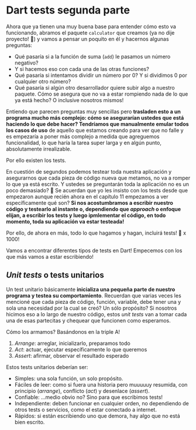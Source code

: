 
# Dart tests segunda parte

Ahora que ya tienen una muy buena base para entender cómo esto va funcionando,
abramos el paquete `calculator` que creamos (ya no dije proyecto! 🥳) y vamos a
pensar un poquito en él y hacernos algunas preguntas:

- Qué pasaría si a la función de suma (`add`) le pasamos un número negativo?
- Y si hacemos eso con cada una de las otras funciones?
- Qué pasaría si intentamos dividir un número por 0? Y si dividimos 0 por
  cualquier otro número?
- Qué pasaría si algún otro desarrollador quiere subir algo a nuestro paquete.
  Cómo se asegura que no va a estar rompiendo nada de lo que ya está hecho? O
  inclusive nosotros mismos!

Entiendo que parecen preguntas muy sencillas pero __trasladen esto a un programa
mucho más complejo: cómo se asegurarían ustedes que está haciendo lo que debe
hacer? Tendríamos que manualmente emular todos los casos de uso__ de aquello que
estamos creando para ver que no falle y es empezaría a poner más complejo a
medida que agreguemos funcionalidad, lo que haría la tarea super larga y en
algún punto, absolutamente irrealizable.

Por ello existen los tests.

En cuestión de segundos podemos testear toda nuestra aplicación y asegurarnos
que cada pieza de código nueva que metamos, no va a romper lo que ya está
escrito. Y ustedes se preguntarán toda la aplicación no es un poco demasiado? 🤣
Se acuerdan que yo les insisto con los tests desde que empezaron aunque recién
ahora en el capítulo 11 empezamos a ver específicamente qué son? __Si nos
acostumbramos a escribir nuestro código y testearlo al instante o, dependiendo
que _approach_ o enfoque elijan, a escribir los tests y luego ipmlementar el
código, en todo momento, toda su aplicación va estar testeada!__

Por ello, de ahora en más, todo lo que hagamos y hagan, incluirá tests! 🥳 x 1000!

Vamos a encontrar diferentes tipos de tests en Dart! Empecemos con los que más
vamos a estar escribiendo!

## _Unit tests_ o tests unitarios

Un test unitario básicamente __inicializa una pequeña parte de nuestro programa
y testea su comportamiento__. Recuerdan que varias veces les mencioné que cada
pieza de código, función, variable, debe tener una y sola una necesidad por la
cual se creó? Un sólo propósito? Si nosotros hicimos eso a lo largo de nuestro
código, estos _unit tests_ van a tomar cada una de esas partecitas y chequear
que funcionen como esperamos.

Cómo los armamos? Basándonos en la triple A!

1. _Arrange_: arreglar, inicializarlo, preparamos todo
2. _Act_: actuar, ejecutar específicamente lo que queremos
3. _Assert_: afirmar, observar el resultado esperado

Estos tests unitarios deberían ser:

- Simples: una sola función, un solo propósito.
- Fáciles de leer: como si fuera una historia pero muuuuuy resumida, con
  principio (_arrange_), conflicto (_act_) y desenlace (_assert_).
- Confiable: ...medio obvio no? Sino para que escribimos tests!
- Independiente: deben funcionar en cualquier orden, no dependiendo de otros
  tests o servicios, como el estar conectado a internet.
- Rápidos: si están escribiendo uno que demora, hay algo que no está bien
  escrito.
